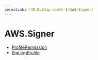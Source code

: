 ```yaml
---
permalink: /48.0.0/ap-south-1/AWS/Signer/
---
```


# AWS.Signer



* [ProfilePermission](ProfilePermission.md)
* [SigningProfile](SigningProfile.md)